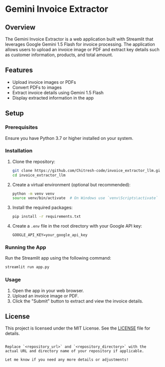 # Gemini Invoice Extractor

## Overview
The Gemini Invoice Extractor is a web application built with Streamlit that leverages Google Gemini 1.5 Flash for invoice processing. The application allows users to upload an invoice image or PDF and extract key details such as customer information, products, and total amount.

## Features
- Upload invoice images or PDFs
- Convert PDFs to images
- Extract invoice details using Gemini 1.5 Flash
- Display extracted information in the app

## Setup

### Prerequisites
Ensure you have Python 3.7 or higher installed on your system.

### Installation
1. Clone the repository:
   ```bash
   git clone https://github.com/Chitresh-code/invoice_extractor_llm.git
   cd invoice_extractor_llm
   ```

2. Create a virtual environment (optional but recommended):
   ```bash
   python -m venv venv
   source venv/bin/activate  # On Windows use `venv\Scripts\activate`
   ```

3. Install the required packages:
   ```bash
   pip install -r requirements.txt
   ```

4. Create a `.env` file in the root directory with your Google API key:
   ```env
   GOOGLE_API_KEY=your_google_api_key
   ```

### Running the App
Run the Streamlit app using the following command:
```bash
streamlit run app.py
```

### Usage
1. Open the app in your web browser.
2. Upload an invoice image or PDF.
3. Click the "Submit" button to extract and view the invoice details.

## License
This project is licensed under the MIT License. See the [LICENSE](LICENSE) file for details.
```

Replace `<repository_url>` and `<repository_directory>` with the actual URL and directory name of your repository if applicable. 

Let me know if you need any more details or adjustments!
